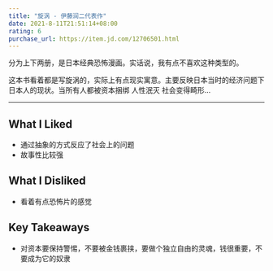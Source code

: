 ```yaml
---
title: "旋涡 - 伊藤润二代表作"
date: 2021-8-11T21:51:14+08:00
rating: 6
purchase_url: https://item.jd.com/12706501.html
---
```


分为上下两册，是日本经典恐怖漫画。实话说，我有点不喜欢这种类型的。

这本书看着都是写旋涡的，实际上有点现实寓意。主要反映日本当时的经济问题下日本人的现状。当所有人都被资本捆绑 人性泯灭 社会变得畸形…

<!--more-->


---

## What I Liked

- 通过抽象的方式反应了社会上的问题
- 故事性比较强

## What I Disliked

- 看着有点恐怖片的感觉

## Key Takeaways

- 对资本要保持警惕，不要被金钱裹挟，要做个独立自由的灵魂，钱很重要，不要成为它的奴隶
